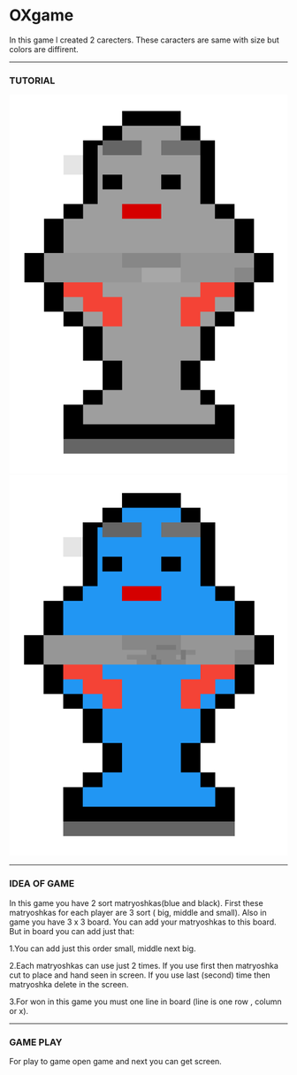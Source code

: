 # OXgame 

In this game l created 2 carecters. These caracters are same with size but colors are diffirent.
___

### TUTORIAL

<p align="center">
  <img src="https://github.com/levvtol/OXgame/blob/main/black.png">
  <img src="https://github.com/levvtol/OXgame/blob/main/blue.png">
</p>

___

### IDEA OF GAME
In this game you have 2 sort matryoshkas(blue and black). First these matryoshkas for each player are 3 sort ( big, middle and small). Also in game you have 3 x 3 board. You can add your matryoshkas to this board. But in board you can add just that:

1.You can add just this order small, middle next big. 

2.Each matryoshkas can use just 2 times. If you use first then matryoshka cut to place and hand seen in screen. If you use last (second) time then matryoshka delete in the screen.

3.For won in this game you must one line in board (line is one row , column or x).
___
### GAME PLAY
For play to game open game and next you can get screen.
